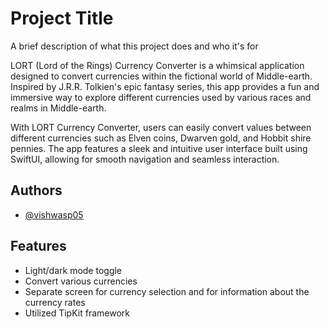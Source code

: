 
# Project Title

A brief description of what this project does and who it's for

LORT (Lord of the Rings) Currency Converter is a whimsical application designed to convert currencies within the fictional world of Middle-earth. Inspired by J.R.R. Tolkien's epic fantasy series, this app provides a fun and immersive way to explore different currencies used by various races and realms in Middle-earth.

With LORT Currency Converter, users can easily convert values between different currencies such as Elven coins, Dwarven gold, and Hobbit shire pennies. The app features a sleek and intuitive user interface built using SwiftUI, allowing for smooth navigation and seamless interaction.
## Authors

- [@vishwasp05](https://www.github.com/Vishwasp05)


## Features

- Light/dark mode toggle
- Convert various currencies
- Separate screen for currency selection and for information about the currency rates 
- Utilized TipKit framework



